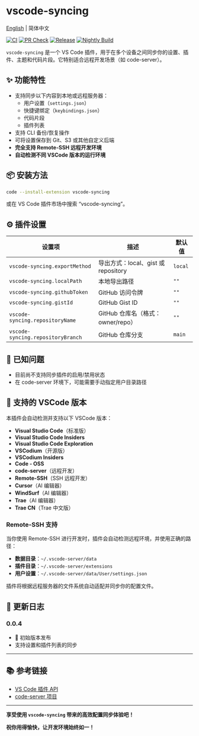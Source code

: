 # vscode-syncing

[English](./README.md) | 简体中文


[![CI](https://github.com/sunerpy/vscode-syncing/workflows/CI/badge.svg)](https://github.com/sunerpy/vscode-syncing/actions/workflows/ci.yml)
[![PR Check](https://github.com/sunerpy/vscode-syncing/workflows/PR%20Check/badge.svg)](https://github.com/sunerpy/vscode-syncing/actions/workflows/pr-check.yml)
[![Release](https://github.com/sunerpy/vscode-syncing/workflows/GitHub%20Release/badge.svg)](https://github.com/sunerpy/vscode-syncing/actions/workflows/release.yml)
[![Nightly Build](https://github.com/sunerpy/vscode-syncing/workflows/Nightly%20Build/badge.svg)](https://github.com/sunerpy/vscode-syncing/actions/workflows/nightly.yml)

`vscode-syncing` 是一个 VS Code 插件，用于在多个设备之间同步你的设置、插件、主题和代码片段。它特别适合远程开发场景（如 code-server）。

## ✨ 功能特性

- 支持同步以下内容到本地或远程服务器：
  - 用户设置（`settings.json`）
  - 快捷键绑定（`keybindings.json`）
  - 代码片段
  - 插件列表
- 支持 CLI 备份/恢复操作
- 可将设置保存到 Git、S3 或其他自定义后端
- **完全支持 Remote-SSH 远程开发环境**
- **自动检测不同 VSCode 版本的运行环境**

## 📦 安装方法

```bash
code --install-extension vscode-syncing
```

或在 VS Code 插件市场中搜索 “vscode-syncing”。

## ⚙️ 插件设置

| 设置项                               | 描述                                        | 默认值     |
|--------------------------------------|---------------------------------------------|------------|
| `vscode-syncing.exportMethod`        | 导出方式：local、gist 或 repository        | `local`    |
| `vscode-syncing.localPath`           | 本地导出路径                                | `""`       |
| `vscode-syncing.githubToken`         | GitHub 访问令牌                              | `""`       |
| `vscode-syncing.gistId`              | GitHub Gist ID                              | `""`       |
| `vscode-syncing.repositoryName`      | GitHub 仓库名（格式：owner/repo）           | `""`       |
| `vscode-syncing.repositoryBranch`    | GitHub 仓库分支                             | `main`     |

## 🐞 已知问题

- 目前尚不支持同步插件的启用/禁用状态
- 在 code-server 环境下，可能需要手动指定用户目录路径

## 🔧 支持的 VSCode 版本

本插件会自动检测并支持以下 VSCode 版本：

- **Visual Studio Code**（标准版）
- **Visual Studio Code Insiders**
- **Visual Studio Code Exploration**
- **VSCodium**（开源版）
- **VSCodium Insiders**
- **Code - OSS**
- **code-server**（远程开发）
- **Remote-SSH**（SSH 远程开发）
- **Cursor**（AI 编辑器）
- **WindSurf**（AI 编辑器）
- **Trae**（AI 编辑器）
- **Trae CN**（Trae 中文版）

### Remote-SSH 支持

当你使用 Remote-SSH 进行开发时，插件会自动检测远程环境，并使用正确的路径：

- **数据目录**：`~/.vscode-server/data`
- **插件目录**：`~/.vscode-server/extensions`
- **用户设置**：`~/.vscode-server/data/User/settings.json`

插件将根据远程服务器的文件系统自动适配并同步你的配置文件。

## 📝 更新日志

### 0.0.4

- 🎉 初始版本发布
- 支持设置和插件列表的同步

---

## 📚 参考链接

- [VS Code 插件 API](https://code.visualstudio.com/api)
- [code-server 项目](https://github.com/coder/code-server)

---

**享受使用 `vscode-syncing` 带来的高效配置同步体验吧！**


**祝你用得愉快，让开发环境始终如一！** 
